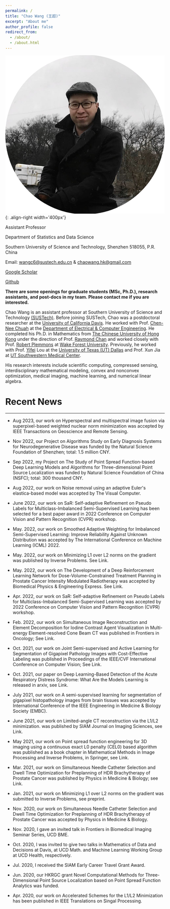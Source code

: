 ```yaml
---
permalink: /
title: "Chao Wang (王超)"
excerpt: "About me"
author_profile: false
redirect_from: 
  - /about/
  - /about.html
---
```


![profile](/images/profile.png){: .align-right width='400px'}


Assistant Professor

Department of Statistics and Data Science

Southern University of Science and Technology, Shenzhen 518055, P.R. China

<i class="fas fa-envelope"></i> Email: [wangc6@sustech.edu.cn](mailto:wangc6@sustech.edu.cn) & [chaowang.hk@gmail.com](mailto:chaowang.hk@gmail.com)

<i class="ai ai-google-scholar-square"></i> [Google Scholar](https://scholar.google.com/citations?user=PBchRWYAAAAJ&hl=en)
 
<i class="fab fa-github"></i> [Github](https://github.com/wangcmath)

**There are some openings for graduate students (MSc, Ph.D.), research assistants, and post-docs in my team. Please contact me if you are interested.**

Chao Wang is an assistant professor at Southern University of Science and Technology [(SUSTech)](https://sustech.edu.cn/en/). Before joining SUSTech, Chao was a postdoctoral researcher at the [University of California Davis](https://www.ucdavis.edu/). He worked with Prof. [Chen-Nee Chuah](https://www.ece.ucdavis.edu/~chuah/rubinet/) at the [Department of Electrical & Computer Engineering](https://ece.ucdavis.edu/). He completed his Ph.D. in Mathematics from [The Chinese University of Hong Kong](https://www.cuhk.edu.hk/english/index.html) under the direction of Prof. [Raymond Chan](http://personal.cityu.edu.hk/rhfchan/) and worked closely with Prof. [Robert Plemmons](https://faculty.sites.wfu.edu/plemmons/) at [Wake Forest University](https://www.wfu.edu/). Previously, he worked with Prof. [Yifei](https://sites.google.com/site/louyifei/) Lou at the [University of Texas (UT) Dallas](https://www.utdallas.edu/) and Prof. Xun Jia at [UT Southwestern Medical Center](https://www.utsouthwestern.edu/).

His research interests include scientific computing, compressed sensing, interdisciplinary mathematical modeling, convex and nonconvex optimization, medical imaging, machine learning, and numerical linear algebra.

# Recent News
---
- Aug 2023, our work on Hyperspectral and multispectral image fusion via superpixel-based weighted nuclear norm minimization was accepted by IEEE Transactions on Geoscience and Remote Sensing. 

- Nov 2022, our Project on Algorithms Study on Early Diagnosis Systems for  Neurodegenerative Disease was funded by the Natural Science Foundation of Shenzhen; total: 1.5 million CNY.

- Sep 2022, my Project on The Study of Point Spread Function-based Deep Learning Models and Algorithms for Three-dimensional Point Source Localization was funded by Natural Science Foundation of China (NSFC); total: 300 thousand CNY.

- Aug 2022, our work on Noise removal using an adaptive Euler's elastica-based model was accepted by The Visual Computer.

- June 2022, our work on SaR: Self-adaptive Refinement on Pseudo Labels for Multiclass-Imbalanced Semi-Supervised Learning has been selected for a best paper award in 2022 Conference on Computer Vision and Pattern Recognition (CVPR) workshop. 

- May. 2022, our work on Smoothed Adaptive Weighting for Imbalanced Semi-Supervised Learning: Improve Reliability Against Unknown Distribution was accepted by The International Conference on Machine Learning (ICML) 2022.  

- May. 2022, our work on Minimizing L1 over L2 norms on the gradient was published by Inverse Problems. See Link.

- May. 2022, our work on The Development of a Deep Reinforcement Learning Network for Dose-Volume-Constrained Treatment Planning in Prostate Cancer Intensity Modulated Radiotherapy was accepted by Biomedical Physics & Engineering Express. See Link. 

- Apr. 2022, our work on SaR: Self-adaptive Refinement on Pseudo Labels for Multiclass-Imbalanced Semi-Supervised Learning was accepted by 2022 Conference on Computer Vision and Pattern Recognition (CVPR) workshop. 

- Feb. 2022, our work on Simultaneous Image Reconstruction and Element Decomposition for Iodine Contrast Agent Visualization in Multi-energy Element-resolved Cone Beam CT was published in  Frontiers in Oncology; See Link.

- Oct. 2021, our work on Joint Semi-supervised and Active Learning for Segmentation of Gigapixel Pathology Images with Cost-Effective Labeling was published in Proceedings of the IEEE/CVF International Conference on Computer Vision;  See Link. 

- Oct. 2021, our paper on Deep Learning-Based Detection of the Acute Respiratory Distress Syndrome: What Are the Models Learning is released in arxiv, see Link.

- July 2021, our work on A semi-supervised learning for segmentation of gigapixel histopathology images from brain tissues was accepted by International Conference of the IEEE Engineering in Medicine & Biology Society (EMBC). 

- June 2021, our work on Limited-angle CT reconstruction via the L1/L2 minimization. was published by SIAM Journal on Imaging Sciences,  see Link.

- May 2021, our work on Point spread function engineering for 3D imaging using a continuous exact L0 penalty (CEL0) based algorithm was published as a book chapter in Mathematical Methods in Image Processing and Inverse Problems, in Springer,  see Link.

- Mar. 2021, our work on Simultaneous Needle Catheter Selection and Dwell Time Optimization for Preplanning of HDR Brachytherapy of Prostate Cancer was published by Physics in Medicine & Biology;  see Link.

- Jan. 2021, our work on Minimizing L1 over L2 norms on the gradient was submitted to Inverse Problems, see preprint. 

- Nov. 2020, our work on Simultaneous Needle Catheter Selection and Dwell Time Optimization for Preplanning of HDR Brachytherapy of Prostate Cancer was accepted by Physics in Medicine & Biology.

- Nov. 2020, I gave an invited talk in Frontiers in Biomedical Imaging Seminar Series, UCD BME. 

- Oct. 2020, I was invited to give two talks in Mathematics of Data and Decisions at Davis, at UCD Math. and Machine Learning Working Group at UCD Health, respectively. 

- Jul. 2020, I received the SIAM Early Career Travel Grant Award. 

- Jun. 2020, our HKRGC grant Novel Computational Methods for Three-Dimensional Point Source Localization based on Point Spread Function Analytics was funded. 

- Apr. 2020, our work on Accelerated Schemes for the L1/L2 Minimization has been published in IEEE Translations on Singal Processing.

&nbsp;

&nbsp;

&nbsp;
